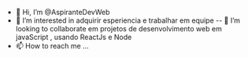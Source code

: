 - 👋 Hi, I’m @AspiranteDevWeb
- 👀 I’m interested in  adquirir esperiencia e trabalhar em equipe
-- 💞️ I’m looking to collaborate em projetos de desenvolvimento web em javaScript , usando ReactJs e Node
- 📫 How to reach me ...

<!---
AspiranteDevWeb/AspiranteDevWeb is a ✨ special ✨ repository because its `README.md` (this file) appears on your GitHub profile.
You can click the Preview link to take a look at your changes.
--->
